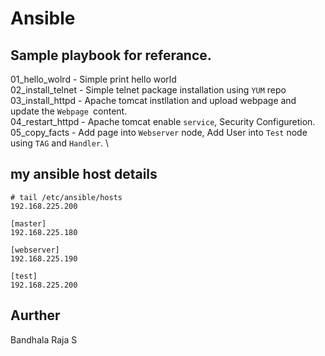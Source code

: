 # Ansible 

## Sample playbook for referance.
 01_hello_wolrd - Simple print hello world\
 02_install_telnet - Simple telnet package installation using `YUM` repo \
 03_install_httpd - Apache tomcat instllation and upload webpage and update the `Webpage `content.\
 04_restart_httpd - Apache tomcat enable `service`, Security Configuretion. \
 05_copy_facts -  Add page into `Webserver` node, Add User into `Test` node using `TAG` and `Handler`. \


## my ansible  host details 
  ```
# tail /etc/ansible/hosts
192.168.225.200

[master]
192.168.225.180

[webserver]
192.168.225.190

[test]
192.168.225.200

  ```



## Aurther
  Bandhala Raja S
